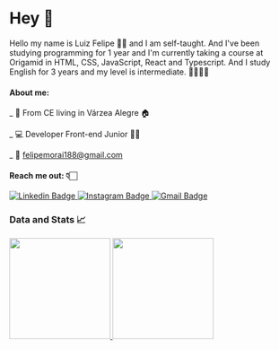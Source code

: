 # Hey  :wave: 
Hello my name is Luiz Felipe 🏳️‍🌈 and I am self-taught. And I've been studying programming for 1 year and I'm currently taking a course at Origamid in HTML, CSS, JavaScript, React and Typescript. And I study English for 3 years and my level is intermediate. 🧑🏻👨‍💻

#### About me:
_ :city_sunrise: From CE living in Várzea Alegre :house:

_ 💻 Developer Front-end Junior 👨‍💻

_ 📧 felipemorai188@gmail.com

#### Reach me out: 👇🏻

[
![Linkedin Badge](https://img.shields.io/badge/-LinkedIn-blue?style=flat-square&logo=Linkedin&logoColor=white&link=https://www.linkedin.com/in/luiz-felipe-da-silva-morais-8b351820a/)
](https://www.linkedin.com/in/luiz-felipe-da-silva-morais-8b351820a/)[
![Instagram Badge](https://img.shields.io/badge/-Instagram-orange?style=flat-square&logo=Instagram&logoColor=white&link=https://www.instagram.com/luizfelipemorais88/)
](https://www.instagram.com/luizfelipemorais88/)
[![Gmail Badge](https://img.shields.io/badge/-Gmail-red?style=flat-square&logo=Gmail&logoColor=white&link=https://mail.google.com/mail/u/0/felipemorai188@gmail.com)
](https://mail.google.com/mail/u/0/felipemorai188@gmail.com)

### Data and Stats 📈
<div>
  <a href="https://github.com/felipemorai">
  <img height="180em" src="https://github-readme-stats.vercel.app/api?username=felipemorai&show_icons=true&theme=dracula&include_all_commits=true&count_private=true"/>
  <img height="180em" src="https://github-readme-stats.vercel.app/api/top-langs/?username=felipemorai&layout=compact&langs_count-16&theme=dracula" />
</div>
